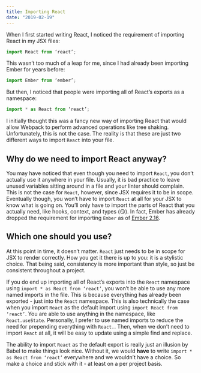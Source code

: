 ```yaml
---
title: Importing React
date: "2019-02-19"
---
```


When I first started writing React, I noticed the requirement of importing React in my JSX files:

```js
import React from ‘react’;
```

This wasn’t too much of a leap for me, since I had already been importing Ember for years before:

```js
import Ember from ‘ember’;
```

But then, I noticed that people were importing all of React’s exports as a namespace:

```js
import * as React from ‘react’;
```

I initially thought this was a fancy new way of importing React that would allow Webpack to perform advanced operations like tree shaking. Unfortunately, this is not the case. The reality is that these are just two different ways to import `React` into your file.

## Why do we need to import React anyway?

You may have noticed that even though you need to import `React`, you don’t actually use it anywhere in your file. Usually, it is bad practice to leave unused variables sitting around in a file and your linter should complain. This is not the case for `React`, however, since JSX requires it to be in scope. Eventually though, you won’t have to import `React` at all for your JSX to know what is going on. You’ll only have to import the parts of React that you actually need, like hooks, context, and types (😏). In fact, Ember has already dropped the requirement for importing `Ember` as of [Ember 2.16](https://www.emberjs.com/blog/2017/10/11/ember-2-16-released.html).

## Which one should you use?

At this point in time, it doesn’t matter. `React` just needs to be in scope for JSX to render correctly. How you get it there is up to you: it is a stylistic choice. That being said, consistency is more important than style, so just be consistent throughout a project.

If you do end up importing all of React’s exports into the `React` namespace using `import * as React from ‘react’`, you won’t be able to use any more named imports in the file. This is because everything has already been exported - just into the `React` namespace. This is also technically the case when you import `React` as the default import using `import React from ‘react’`. You are able to use anything in the namespace, like `React.useState`. Personally, I prefer to use named imports to reduce the need for prepending everything with `React.`. Then, when we don’t need to import `React` at all, it will be easy to update using a simple find and replace.

The ability to import `React` as the default export is really just an illusion by Babel to make things look nice. Without it, we would **have** to write `import * as React from ‘react’` everywhere and we wouldn’t have a choice. So make a choice and stick with it - at least on a per project basis.